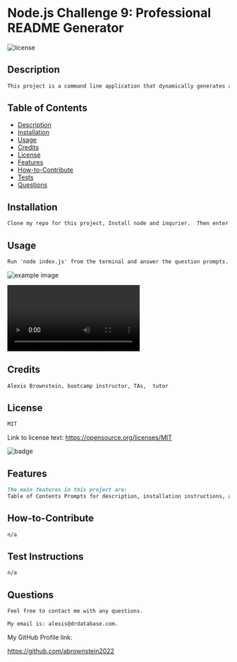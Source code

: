 # Node.js Challenge 9: Professional README Generator

![license](https://img.shields.io/badge/license-MIT-lightgreen)

## Description

```md
This project is a command line application that dynamically generates a professional README.md file from a user's input using the Inquirer package v8.2.4.  The coding bootcamp professional README guide was used as the benchmark to achieve all the required elements.
```

## Table of Contents

- [Description](#description)
- [Installation](#installation)
- [Usage](#usage)
- [Credits](#credits)
- [License](#license)
- [Features](#features)
- [How-to-Contribute](#how-to-contribute)
- [Tests](#test-instructions)
- [Questions](#questions)

## Installation

```md
Clone my repo for this project, Install node and inqurier.  Then enter npm init and npm install inqurier. 
```

## Usage

```md
Run 'node index.js' from the terminal and answer the question prompts.
```

![example image](ch9-image.png)

![example media file](ch9-demo.webm.mov)

## Credits

```md
Alexis Brownstein, bootcamp instructor, TAs,  tutor 
```

## License

 ```md
 MIT 
```

Link to license text:
https://opensource.org/licenses/MIT


![badge](https://img.shields.io/badge/license-MIT-lightgreen)


## Features

```md
The main features in this project are:
Table of Contents Prompts for description, installation instructions, adding an image and animation file, license with badge display, link to license text
```

## How-to-Contribute

```md
n/a
```

## Test Instructions

```md
n/a
```

## Questions

```md
Feel free to contact me with any questions.

My email is: alexis@drdatabase.com.
```

My GitHub Profile link:
  
  https://github.com/abrownstein2022
 

